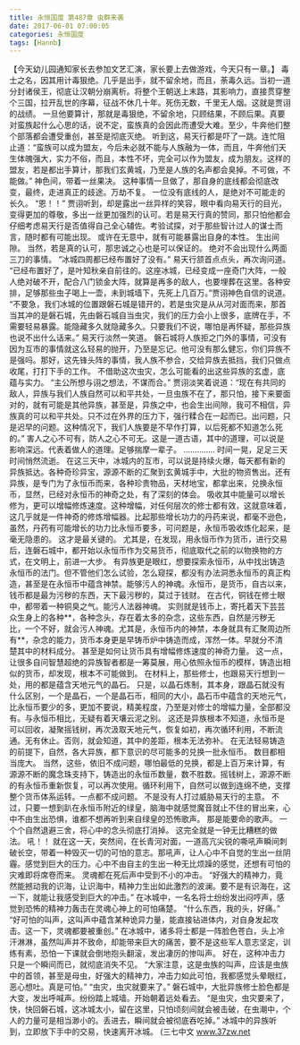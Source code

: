 ```yaml
---
title: 永恒国度 第487章 虫群来袭
date: 2017-06-01 07:00:05
categories: 永恒国度
tags: [Hannb]
---
```


【今天幼儿园通知家长去参加文艺汇演，家长要上去做游戏，今天只有一章。】
毒士之名，因其用计毒狠绝。几乎是出手，就不留余地，而且，荼毒久远。当初一道分封诸侯王，彻底让汉朝分崩离析。将整个王朝送上末路，其影响力，直接贯穿整个三国，拉开乱世的序幕，征战不休几十年。死伤无数，千里无人烟。这就是贾诩的战绩。
一旦他要算计，那就是毒狠绝，不留余地，只顾结果，不顾后果。真要对蛮族起什么心思的话，说不定，蛮族真的会因此而遭受大难。至少，牛奔他们整个部落都会遭受重创，甚至是彻底灭绝。
听到这，易天行都是吓了一跳。连忙阻止道：“蛮族可以成为盟友，今后未必就不能与人族融为一体，而且，牛奔他们天生体魄强大，实力不俗，而且，本性不坏，完全可以作为盟友，成为朋友。这样的盟友，若是都出手算计，那我们玄黄城，乃至是人族的名声都会臭掉。不可做，不能做。”
神色间，带着一丝果决。
这种事情一旦做了，那自身的底线都会彻底改变，最终，走进真正的歧途。万劫不复。
一位没有底线的人，是绝对不可能走的长久。
“恩！！”
贾诩听到，却是露出一丝异样的笑容，眼中看向易天行的目光，变得更加的尊敬，多出一丝更加强烈的认可。若是易天行真的赞同，那只怕他都会仔细考虑易天行是否值得自己全心辅佐。考验试探，对于那些智计过人的谋士而言，随时都有可能出现。
或许在无意中，就有可能暴露出自身的本性。
生出间隙。
当然，若是真的认可，那忠诚之心也是可以保证的。
绝对不会出现什么两面三刀的事情。
“冰城四周都已经布置好了没有。”
易天行颔首点点头，再次询问道。
“已经布置好了，是叶知秋亲自前往的。这座冰城，已经变成一座奇门大阵，一般人绝对破不开，配合八门锁金大阵，就算是再多的敌人，也要埋葬在这里。各种安排，足够那些虫子喝上一壶，未到城墙下，先死上几百万。”贾诩神色自信的说道。
“不要急，我们冰城的位置跟磐石城是错开的，若是虫灾是从从河对面而来，那首当其冲的是磐石城，先由磐石城自当虫灾，我们的压力会小上很多，底牌在手，不需要轻易暴露。能隐藏多久就隐藏多久。只要我们不说，哪怕是再怀疑，那些异族也说不出什么话来。”
易天行淡然一笑道。
磐石城将人族拒之门外的事情，可没有因为互市的事情就这么轻易的抛开，乃至是忘记。他可没有那么健忘，你们异族不是强吗。那好，这先锋头阵的事情，我人族不参合，交给异族去抵挡，我们只做点收尾，打打下手的工作。
不借助这次虫灾，怎么可能看的出这些异族的玄虚，底蕴与实力。
“主公所想与诩之想法，不谋而合。”
贾诩淡笑着说道：“现在有共同的敌人，异族与我们人族自然可以和平共处，一旦虫族不在了，那只怕，接下来要面对的，就有可能是其他异族，甚至是，异族之中，也会生出间隙，我可不相信，异族真的可以和平共处。只不过在外界的压力下，强行糅合在一起而已。出问题，只是迟早的问题。这种情况下，我们人族要是不早作打算，以后死都不知道怎么死的。”
害人之心不可有，防人之心不可无。这是一道古语，其中的道理，可以说是影响深远。代表着做人的道理。足够揣摩一辈子。
..............
时间一晃，足足三天时间悄然流逝。
在这三天中，冰城内的互市，可以说是持续火爆，每天都有新的异族抵达。各种奇珍异宝，源源不断的汇聚到玄黄城手中，大批的物资售出。还有异族，是专门为了永恒币而来，各种珍贵物品，天材地宝，都拿出来，兑换永恒币，显然，已经对永恒币的神奇之处，有了深刻的体会。
吸收其中能量可以增长修为，更可以增幅修炼速度。这种增幅，对任何层次的修士都有效，这就意味着，这几乎就是一件神奇的修炼增幅器。比起那些增长功力的丹药来说，都毫不逊色，虽然，丹药有可能增长的功力比永恒币要多，可问题是，永恒币吸收炼化起来，是毫无隐患的。
这才是最关键的。
尤其是，在发现，用永恒币作为货币，进行交易后，连磐石城中，都开始以永恒币作为交易货币，彻底取代之前的以物换物的方式，在文明上，前进一大步。
有异族更是眼红，想要探索永恒币，从中找出铸造永恒币的法门。但不管他们怎么试验，怎么窥探，都没有办法洞悉永恒币的真正构造，甚至是在永恒币中蕴含神禁。能够污人的神魂。永恒币，是货币，自古以来，钱币都是最为污秽的东西，天下最污秽的，莫过于钱财。
在古代，铜钱在修士眼中，都带着一种铜臭之气。能污人法器神魂。
实则就是钱币上，寄托着天下芸芸众生身上的各种**，各种念头，存在着太多的杂念，这些东西，自然是污秽无比，一个不好，就会污人神魂。尤其是，永恒币内的神禁，本身就具有汇聚周边所有**，杂念的能力，货币本身更是早铸币炉中铸造而成，浑然一体。早就分不清楚其中的材料成分。
甚至是如何让货币具有增幅修炼速度的神奇力量。
这一点，让很多自问智慧超绝的异族智者都是一筹莫展，用心依照永恒币的模样，铸造出相似的货币，却发现，根本不可能做到。
在材料上，那些修士，也跟易天行想到一处，用的都是蕴含天地元气的晶石。
只是，以晶石炼制，其本身，跟晶石就没有什么区别，一个是晶石，一个是晶石币，相同的大小，晶石币中蕴含的天地元气，比永恒币要少的多，更加不要说，精美程度，乃至是对修士的增幅力量，全部都没有。与永恒币相比，无疑有着天壤云泥之别。
这还是异族根本不知道，永恒币是可以回收，凝聚摇钱树，再次汲取天地元气，恢复如初，再次循环利用，不断流通。无有休止。否则，就会知道，其中的差距，根本无法弥补。
在无法轻易铸造的前提下，自然，各大异族，都下意识的尽可能多的兑换一批永恒币。
数目都相当庞大。
当然，这些，依旧不成问题，哪怕最低的兑换，都是上百万来计算，有源源不断的魔念珠支持下，铸造出的永恒币数量，数不胜数。摇钱树上，源源不断的有永恒币重新恢复，可以再次使用。循环利用下，自然可以做到连绵不绝，支撑整个货币体系运转。一点都不成问题。
不是没有人打过威胁易天行的主意。
不过，只要一想到趴在永恒币附近的绿皇，脑海中就感觉魔音就止不住的冒出来，心中不由生出恐惧，谁都不想再听到来自绿皇的恐怖歌声。
那是能要命的歌声。
一个个自然退避三舍，将心中的念头彻底打消掉。
这完全就是一钟无比糟糕的做法。
吼！！
就在这一天，突然间，在长青河对面，一道高亢尖锐的嘶吼声瞬间刺破长空，带着一种毁灭一切的可怕的意志。那吼声，让人心中不自觉的生出一丝阴霾。感觉到巨大的压力。心中不由自主的生出一种无比烦躁的感觉，还想有可怕的灾难即将席卷而来。
灵魂都在死后声中受到不小的冲击。
“好强大的精神力，竟然能撼动我的识海，让识海中，精神力生出如此激烈的波澜。要不是有识海在，这一下，就能让我感受到巨大的冲击。”
在冰城中，一名名将士纷纷发出闷哼声，感觉到恐怖的精神力轰击在灵魂心神上的可怕痛楚。
“什么东西，我的头，好痛。”
“好可怕的叫声，这叫声中蕴含某种诡异力量，能直接钻进体内，对自身发起攻击。这一下，灵魂都要被重创。”
在冰城中，诸多将士都是一阵脸色苍白，头上冷汗淋淋，虽然叫声并不致命，却能带来巨大的痛苦，要不是这些军人意志坚定，训练有素，恐怕一下课就会倒地抱头翻滚，发出凄厉的惨叫声。
好在，这种冲击力只是一个瞬间而已，就彻底消失不见。
“大家注意，这是虫族的叫声，应该是虫族中的首领，甚至是母虫，好强大的精神力，冲击力如此可怕，我都感觉头晕眼红，恶心想吐。真是可怕。”
“虫灾，虫灾就要来了。”
磐石城中，大批异族修士脸色都是大变，发出呼喊声。纷纷踏上城墙。开始朝着远处看去。
“是虫灾，虫灾要来了，快，快回磐石城，这冰城太小，留在这里，只怕顷刻间就会被击破，在虫潮中，个人的力量可是相当渺小的。丢进去，瞬间就会被彻底吞吃掉。”
冰城中的异族听到，立即放下手中的交易，快速离开冰城。
(三七中文 www.37zw.net